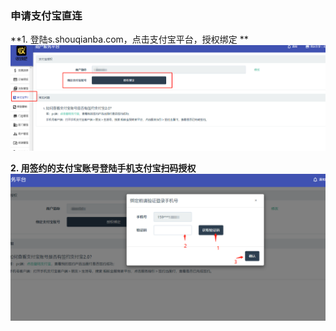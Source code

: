 ### 申请支付宝直连

**1. 登陆s.shouqianba.com，点击支付宝平台，授权绑定
**![](/assets/import140.png)

**2. 用签约的支付宝账号登陆手机支付宝扫码授权**![](/assets/import141.png)



